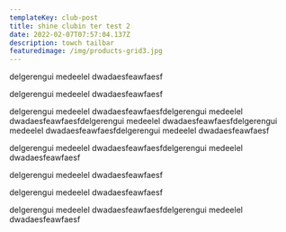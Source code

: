 ```yaml
---
templateKey: club-post
title: shine clubin ter test 2
date: 2022-02-07T07:57:04.137Z
description: towch tailbar
featuredimage: /img/products-grid3.jpg
---
```

delgerengui medeelel dwadaesfeawfaesf

delgerengui medeelel dwadaesfeawfaesf

delgerengui medeelel dwadaesfeawfaesfdelgerengui medeelel dwadaesfeawfaesfdelgerengui medeelel dwadaesfeawfaesfdelgerengui medeelel dwadaesfeawfaesfdelgerengui medeelel dwadaesfeawfaesf

delgerengui medeelel dwadaesfeawfaesfdelgerengui medeelel dwadaesfeawfaesf

delgerengui medeelel dwadaesfeawfaesf

delgerengui medeelel dwadaesfeawfaesf

delgerengui medeelel dwadaesfeawfaesfdelgerengui medeelel dwadaesfeawfaesf